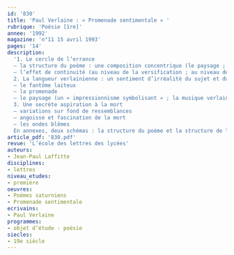 ```yaml
---
id: '830'
title: 'Paul Verlaine : « Promenade sentimentale » '
rubrique: 'Poésie [1re]'
annee: '1992'
magazine: 'n°11 15 avril 1993'
pages: '14'
description: 
  '1. Le cercle de l’errance
  – la structure du poème : une composition concentrique (le paysage ; la promenade ; l’hallucination du fantôme)
  – l’effet de continuité (au niveau de la versification ; au niveau de la syntaxe ; au niveau grammatical)
  2. La langueur verlainienne : un sentiment d’irréalité du sujet et du monde
  – le fantôme laiteux
  – la promenade
  – le paysage (un « impressionnisme symbolisant » ; la musique verlainienne)
  3. Une secrète aspiration à la mort
  – variations sur fond de ressemblances
  – angoisse et fascination de la mort
  – les ondes blêmes
  En annexes, deux schémas : la structure du poème et la structure de la partie centrale du poème.'
article_pdf: '830.pdf'
revue: 'L’école des lettres des lycées'
auteurs:
- Jean-Paul Laffitte
disciplines:
- lettres
niveau_etudes:
- première
oeuvres:
- Poèmes saturniens
- Promenade sentimentale
ecrivains:
- Paul Verlaine
programmes:
- objet d’étude - poésie
siecles:
- 19e siècle
---
```

